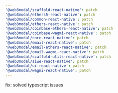 ```yaml
---
'@web3modal/scaffold-react-native': patch
'@web3modal/ethers5-react-native': patch
'@web3modal/common-react-native': patch
'@web3modal/ethers-react-native': patch
'@web3modal/coinbase-ethers-react-native': patch
'@web3modal/coinbase-wagmi-react-native': patch
'@web3modal/core-react-native': patch
'@web3modal/email-react-native': patch
'@web3modal/email-ethers-react-native': patch
'@web3modal/email-wagmi-react-native': patch
'@web3modal/scaffold-utils-react-native': patch
'@web3modal/siwe-react-native': patch
'@web3modal/ui-react-native': patch
'@web3modal/wagmi-react-native': patch
---
```


fix: solved typescript issues
